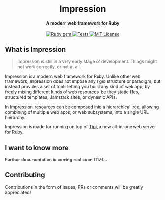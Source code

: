 <h1 align="center">
  Impression
</h1>

<h4 align="center">A modern web framework for Ruby</h4>

<p align="center">
  <a href="http://rubygems.org/gems/impression">
    <img src="https://badge.fury.io/rb/impression.svg" alt="Ruby gem">
  </a>
  <a href="https://github.com/digital-fabric/impression/actions?query=workflow%3ATests">
    <img src="https://github.com/digital-fabric/impression/workflows/Tests/badge.svg" alt="Tests">
  </a>
  <a href="https://github.com/digital-fabric/impression/blob/master/LICENSE">
    <img src="https://img.shields.io/badge/license-MIT-blue.svg" alt="MIT License">
  </a>
</p>

## What is Impression

> Impression is still in a very early stage of development. Things might not
> work correctly, or not at all.

Impression is a modern web framework for Ruby. Unlike other web framework,
Impression does not impose any rigid structure or paradigm, but instead provides
a set of tools letting you build any kind of web app, by freely mixing different
kinds of web resources, be they static files, structured templates, Jamstack
sites, or dynamic APIs.

In Impression, resources can be composed into a hierarchical tree, allowing
combining of multiple web apps, or web subsystems, into a single URL hierarchy.

Impression is made for running on top of
[Tipi](https://github.com/digital-fabric/tipi), a new all-in-one web server for
Ruby.

## I want to know more

Further documentation is coming real soon (TM)...

## Contributing

Contributions in the form of issues, PRs or comments will be greatly
appreciated!
